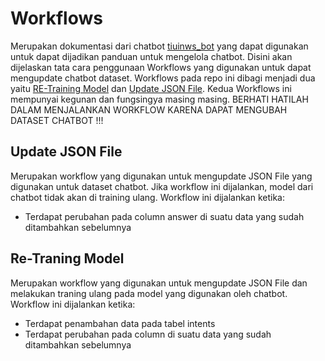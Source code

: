 # Workflows
Merupakan dokumentasi dari chatbot [tiuinws_bot](https://t.me/tiuinws_bot) yang dapat digunakan untuk dapat dijadikan panduan untuk mengelola chatbot. Disini akan dijelaskan tata cara penggunaan Workflows yang digunakan untuk dapat mengupdate chatbot dataset. Workflows pada repo ini dibagi menjadi dua yaitu [RE-Training Model](https://github.com/Ivanrizkys/tiuinws-chatbot/actions/workflows/re-training-model.yml) dan [Update JSON File](https://github.com/Ivanrizkys/tiuinws-chatbot/actions/workflows/update-json-file.yml). Kedua Workflows ini mempunyai kegunan dan fungsingya masing masing. BERHATI HATILAH DALAM MENJALANKAN WORKFLOW KARENA DAPAT MENGUBAH DATASET CHATBOT !!!

## Update JSON File

Merupakan workflow yang digunakan untuk mengupdate JSON File yang digunakan untuk dataset chatbot. Jika workflow ini dijalankan, model dari chatbot tidak akan di training ulang. Workflow ini dijalankan ketika:

- Terdapat perubahan pada column answer di suatu data yang sudah ditambahkan sebelumnya

## Re-Traning Model

Merupakan workflow yang digunakan untuk mengupdate JSON File dan melakukan traning ulang pada model yang digunakan oleh chatbot. Workflow ini dijalankan ketika:

- Terdapat penambahan data pada tabel intents
- Terdapat perubahan pada column di suatu data yang sudah ditambahkan sebelumnya
